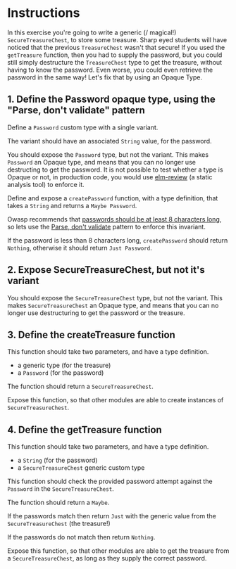 # Instructions

In this exercise you're going to write a generic (/ magical!) `SecureTreasureChest`, to store some treasure.
Sharp eyed students will have noticed that the previous `TreasureChest` wasn't that secure!
If you used the `getTreasure` function, then you had to supply the password, but you could still simply destructure the `TreasureChest` type to get the treasure, without having to know the password.
Even worse, you could even retrieve the password in the same way!
Let's fix that by using an Opaque Type.

## 1. Define the Password opaque type, using the "Parse, don't validate" pattern

Define a `Password` custom type with a single variant.

The variant should have an associated `String` value, for the password.

You should expose the `Password` type, but not the variant.
This makes `Password` an Opaque type, and means that you can no longer use destructing to get the password.
It is not possible to test whether a type is Opaque or not, in production code, you would use [elm-review][elm-review] (a static analysis tool) to enforce it.

Define and expose a `createPassword` function, with a type definition, that takes a `String` and returns a `Maybe Password`.

Owasp recommends that [passwords should be at least 8 characters long][owasp-password-length], so lets use the [Parse, don't validate][parse-dont-validate] pattern to enforce this invariant.

If the password is less than 8 characters long, `createPassword` should return `Nothing`, otherwise it should return `Just Password`.

## 2. Expose SecureTreasureChest, but not it's variant

You should expose the `SecureTreasureChest` type, but not the variant.
This makes `SecureTreasureChest` an Opaque type, and means that you can no longer use destructuring to get the password or the treasure.

## 3. Define the createTreasure function

This function should take two parameters, and have a type definition.

- a generic type (for the treasure)
- a `Password` (for the password)

The function should return a `SecureTreasureChest`.

Expose this function, so that other modules are able to create instances of `SecureTreasureChest`.

## 4. Define the getTreasure function

This function should take two parameters, and have a type definition.

- a `String` (for the password)
- a `SecureTreasureChest` generic custom type

This function should check the provided password attempt against the `Password` in the `SecureTreasureChest`.

The function should return a `Maybe`.

If the passwords match then return `Just` with the generic value from the `SecureTreasureChest` (the treasure!)

If the passwords do not match then return `Nothing`.

Expose this function, so that other modules are able to get the treasure from a `SecureTreasureChest`, as long as they supply the correct password.


[owasp-password-length]: https://cheatsheetseries.owasp.org/cheatsheets/Authentication_Cheat_Sheet.html#implement-proper-password-strength-controls
[elm-review]: https://package.elm-lang.org/packages/jfmengels/elm-review/latest/
[parse-dont-validate]: https://lexi-lambda.github.io/blog/2019/11/05/parse-don-t-validate/
